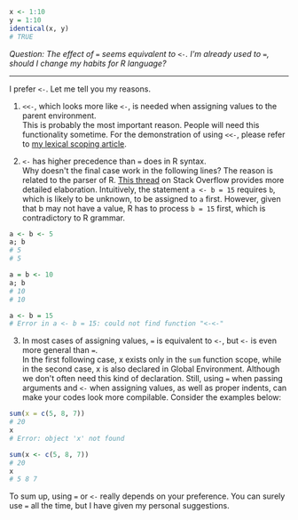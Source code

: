 ```r
x <- 1:10
y = 1:10
identical(x, y)
# TRUE
```
_Question: The effect of `=` seems equivalent to `<-`. I'm already used to `=`, should I change my habits for R language?_

---

I prefer `<-`. Let me tell you my reasons.

1. `<<-`, which looks more like `<-`, is needed when assigning values to the parent environment.<br>
This is probably the most important reason. People will need this functionality sometime. For the demonstration of using `<<-`, please refer to [my lexical scoping article](lexical%20scoping.md).

2. `<-` has higher precedence than `=` does in R syntax.<br>
Why doesn't the final case work in the following lines? The reason is related to the parser of R. [This thread](http://stackoverflow.com/questions/1741820/assignment-operators-in-r-and) on Stack Overflow provides more detailed elaboration. Intuitively, the statement `a <- b = 15` requires `b`, which is likely to be unknown, to be assigned to `a` first. However, given that b may not have a value, R has to process `b = 15` first, which is contradictory to R grammar.

```r
a <- b <- 5
a; b
# 5
# 5

a = b <- 10
a; b
# 10
# 10

a <- b = 15
# Error in a <- b = 15: could not find function "<-<-"
```

3. In most cases of assigning values, `=` is equivalent to `<-`, but `<-` is even more general than `=`.<br>
In the first following case, x exists only in the `sum` function scope, while in the second case, x is also declared in Global Environment. Although we don't often need this kind of declaration. Still, using `=` when passing arguments and `<-` when assigning values, as well as proper indents, can make your codes look more compilable. Consider the examples below:

```r
sum(x = c(5, 8, 7))
# 20
x
# Error: object 'x' not found

sum(x <- c(5, 8, 7))
# 20
x
# 5 8 7
```

To sum up, using `=` or `<-` really depends on your preference. You can surely use `=` all the time, but I have given my personal suggestions.